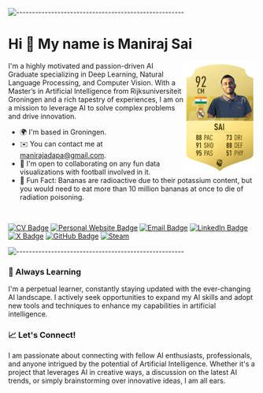 ![-----------------------------------------------------](https://raw.githubusercontent.com/andreasbm/readme/master/assets/lines/rainbow.png)


<!-- ABOUT THE REPOSITORY AND AUTHOR -->
<h1 id="about-the-repository-and-author"> Hi 👋 My name is Maniraj Sai</h1>

<a href="https://www.x.com/fcb_uchiha2"><img src="assets/Sai.png" alt="Sai" align="right" height="225px"></a>



I'm a highly motivated and passion-driven AI Graduate specializing in Deep Learning, Natural Language Processing, and Computer Vision. With a Master’s in Artificial Intelligence from Rijksuniversiteit Groningen and a rich tapestry of experiences, I am on a mission to leverage AI to solve complex problems and drive innovation.

* 🌍  I'm based in Groningen.
* ✉️  You can contact me at [manirajadapa@gmail.com](mailto:manirajadapa@gmail.com).
* 🤝  I'm open to collaborating on any fun data visualizations with football involved in it.
* 🚀 Fun Fact: Bananas are radioactive due to their potassium content, but you would need to eat more than 10 million bananas at once to die of radiation poisoning.

<br>

[![CV Badge](https://img.shields.io/badge/My-CV-critical)](assets/Resume_sai.pdf)
[![Personal Website Badge](https://img.shields.io/badge/thecr7guy2.github.io-019FD9?style=flat&logo=web&logoColor=white)](https://thecr7guy2.github.io/)
[![Email Badge](https://img.shields.io/badge/-Gmail-D14836?style=flat&logo=gmail&logoColor=white)](mailto:manirajadapa@gmail.com)
[![LinkedIn Badge](https://img.shields.io/badge/LinkedIn-0077B5?style=flat&logo=linkedin&logoColor=white)](https://www.linkedin.com/in/manirajsai/)
[![X Badge](https://img.shields.io/badge/X-%23000000.svg?style=flat&logo=X&logoColor=white)](https://twitter.com/fcb_uchiha2)
[![GitHub Badge](https://img.shields.io/badge/GitHub-100000?style=flat&logo=github&logoColor=white)](https://github.com/thecr7guy2)
[![Steam](https://img.shields.io/badge/steam-%23000000.svg?style=flat&logo=steam&logoColor=white)](https://steamcommunity.com/id/cha0sg0dm0de/)



![-----------------------------------------------------](https://raw.githubusercontent.com/andreasbm/readme/master/assets/lines/rainbow.png)

### 🌱 Always Learning
I'm a perpetual learner, constantly staying updated with the ever-changing AI landscape. I actively seek opportunities to expand my AI skills and adopt new tools and techniques to enhance my capabilities in artificial intelligence.


### 📈 Let's Connect!
I am passionate about connecting with fellow AI enthusiasts, professionals, and anyone intrigued by the potential of Artificial Intelligence. Whether it's a project that leverages AI in creative ways, a discussion on the latest AI trends, or simply brainstorming over innovative ideas, I am all ears. 

